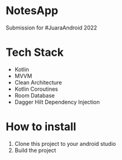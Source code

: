 # NotesApp
Submission for #JuaraAndroid 2022

# Tech Stack
- Kotlin
- MVVM
- Clean Architecture
- Kotlin Coroutines
- Room Database
- Dagger Hilt Dependency Injection

# How to install
1. Clone this project to your android studio
2. Build the project
